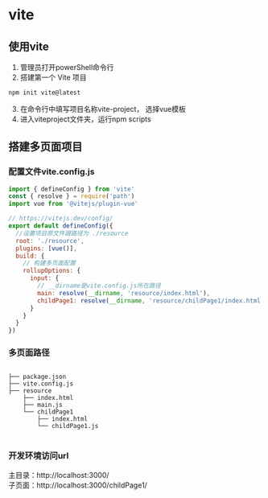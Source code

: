 # vite
## 使用vite  
1. 管理员打开powerShell命令行  
2. 搭建第一个 Vite 项目  
``` bash  
npm init vite@latest
```  
3. 在命令行中填写项目名称vite-project， 选择vue模板  
4. 进入viteproject文件夹，运行npm scripts  
## 搭建多页面项目
### 配置文件vite.config.js
``` javascript  
import { defineConfig } from 'vite'
const { resolve } = require('path')
import vue from '@vitejs/plugin-vue'

// https://vitejs.dev/config/
export default defineConfig({
  //设置项目原文件跟路径为 ./resource
  root: './resource',
  plugins: [vue()],
  build: {
    // 构建多页面配置
    rollupOptions: {
      input: {
        // __dirname是vite.config.js所在路径
        main: resolve(__dirname, 'resource/index.html'),
        childPage1: resolve(__dirname, 'resource/childPage1/index.html')
      }
    }
  }
})
```   
### 多页面路径  
<pre>
<code>
├── package.json
├── vite.config.js
├── resource
    ├── index.html
    ├── main.js
    └── childPage1
        ├── index.html
        └── childPage1.js
</code>
</pre>

### 开发环境访问url  
主目录：http://localhost:3000/  
子页面：http://localhost:3000/childPage1/  

